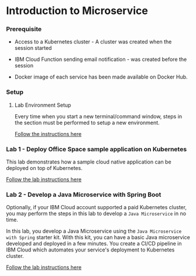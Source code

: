 # Introduction to Microservice


### Prerequisite

   * Access to a Kubernetes cluster - A cluster was created when the session started

   * IBM Cloud Function sending email notification - was created before the session

   * Docker image of each service has been made available on Docker Hub.


### Setup

1. Lab Environment Setup

    Every time when you start a new terminal/command window, steps in the section must be performed to setup a new environment.

    [Follow the instructions here](README_pre02.md)


### Lab 1 - Deploy Office Space sample application on Kubernetes

This lab demonstrates how a sample cloud native application can be deployed on top of Kubernetes.

[Follow the lab instructions here](README_deployment.md)

### Lab 2 - Develop a Java Microservice with Spring Boot

Optionally, if your IBM Cloud account supported a paid Kubernetes cluster, you may perform the steps in this lab to develop a `Java Microservice` in no time.

In this lab, you develop a Java Microservice using the `Java Microservice with Spring` starter kit. With this kit, you can have a basic Java microservice developed and deployed in a few minutes. You create a CI/CD pipeline in IBM Cloud which automates your service's deployment to Kubernetes cluster.

[Follow the lab instructions here](README_java.md)

